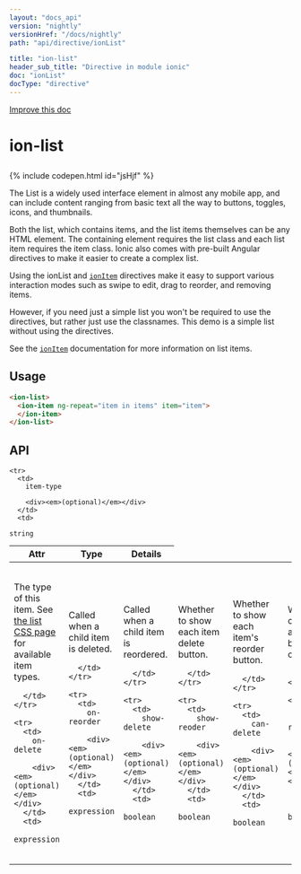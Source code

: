 ```yaml
---
layout: "docs_api"
version: "nightly"
versionHref: "/docs/nightly"
path: "api/directive/ionList"

title: "ion-list"
header_sub_title: "Directive in module ionic"
doc: "ionList"
docType: "directive"
---
```


<div class="improve-docs">
  <a href='http://github.com/driftyco/ionic/edit/master/js/ext/angular/src/directive/ionicList.js#L152'>
    Improve this doc
  </a>
</div>




<h1 class="api-title">

  ion-list



</h1>


{% include codepen.html id="jsHjf" %}




The List is a widely used interface element in almost any mobile app,
and can include content ranging from basic text all the way to buttons,
toggles, icons, and thumbnails.

Both the list, which contains items, and the list items themselves can be
any HTML element. The containing element requires the list class and each
list item requires the item class. Ionic also comes with pre-built Angular
directives to make it easier to create a complex list.

Using the ionList and <a href="/docs/nightly/api/directive/ionItem"><code>ionItem</code></a> directives
make it easy to support various interaction modes such as swipe to edit,
drag to reorder, and removing items.

However, if you need just a simple list you won't be required to use the
directives, but rather just use the classnames.
This demo is a simple list without using the directives.

See the <a href="/docs/nightly/api/directive/ionItem"><code>ionItem</code></a> documentation for more information on list items.








  
<h2 id="usage">Usage</h2>
  
```html
<ion-list>
  <ion-item ng-repeat="item in items" item="item">
  </ion-item>
</ion-list>
```
  
  
<h2 id="api" style="clear:both;">API</h2>

<table class="table" style="margin:0;">
  <thead>
    <tr>
      <th>Attr</th>
      <th>Type</th>
      <th>Details</th>
    </tr>
  </thead>
  <tbody>
    
    <tr>
      <td>
        item-type
        
        <div><em>(optional)</em></div>
      </td>
      <td>
        
  <code>string</code>
      </td>
      <td>
        <p>The type of this item.  See <a href="/docs/components/#list">the list CSS page</a> for available item types.</p>

        
      </td>
    </tr>
    
    <tr>
      <td>
        on-delete
        
        <div><em>(optional)</em></div>
      </td>
      <td>
        
  <code>expression</code>
      </td>
      <td>
        <p>Called when a child item is deleted.</p>

        
      </td>
    </tr>
    
    <tr>
      <td>
        on-reorder
        
        <div><em>(optional)</em></div>
      </td>
      <td>
        
  <code>expression</code>
      </td>
      <td>
        <p>Called when a child item is reordered.</p>

        
      </td>
    </tr>
    
    <tr>
      <td>
        show-delete
        
        <div><em>(optional)</em></div>
      </td>
      <td>
        
  <code>boolean</code>
      </td>
      <td>
        <p>Whether to show each item delete button.</p>

        
      </td>
    </tr>
    
    <tr>
      <td>
        show-reoder
        
        <div><em>(optional)</em></div>
      </td>
      <td>
        
  <code>boolean</code>
      </td>
      <td>
        <p>Whether to show each item&#39;s reorder button.</p>

        
      </td>
    </tr>
    
    <tr>
      <td>
        can-delete
        
        <div><em>(optional)</em></div>
      </td>
      <td>
        
  <code>boolean</code>
      </td>
      <td>
        <p>Whether child items are able to be deleted or not.</p>

        
      </td>
    </tr>
    
    <tr>
      <td>
        can-reorder
        
        <div><em>(optional)</em></div>
      </td>
      <td>
        
  <code>boolean</code>
      </td>
      <td>
        <p>Whether child items can be reordered or not.</p>

        
      </td>
    </tr>
    
    <tr>
      <td>
        can-swipe
        
        <div><em>(optional)</em></div>
      </td>
      <td>
        
  <code>boolean</code>
      </td>
      <td>
        <p>Whether child items can be swiped to reveal option buttons.</p>

        
      </td>
    </tr>
    
    <tr>
      <td>
        delete-icon
        
        <div><em>(optional)</em></div>
      </td>
      <td>
        
  <code>string</code>
      </td>
      <td>
        <p>The class name of the icon to show on child items while deleting.  Defaults to <code>ion-minus-circled</code>.</p>

        
      </td>
    </tr>
    
    <tr>
      <td>
        reorder-icon
        
        <div><em>(optional)</em></div>
      </td>
      <td>
        
  <code>string</code>
      </td>
      <td>
        <p>The class name to show on child items while reordering. Defaults to <code>ion-navicon</code>.</p>

        
      </td>
    </tr>
    
    <tr>
      <td>
        animation
        
        <div><em>(optional)</em></div>
      </td>
      <td>
        
  <code>string</code>
      </td>
      <td>
        <p>An animation class to apply to the list for animating when child items enter or exit the list.</p>

        
      </td>
    </tr>
    
  </tbody>
</table>

  

  





